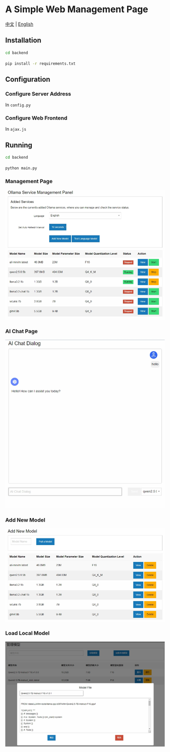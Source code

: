 # A Simple Web Management Page

[中文](README.md) | [English](README_en.md)

## Installation

```bash
cd backend

pip install -r requirements.txt
```

## Configuration

### Configure Server Address

In `config.py`

### Configure Web Frontend

In `ajax.js`

## Running

```bash
cd backend

python main.py
```

### Management Page

![](docs/en/manage.png)

### AI Chat Page

![](docs/en/chat.png)

### Add New Model

![](docs/en/add_new_model.png)

### Load Local Model

![](docs/zh/loadLocalModel.png)